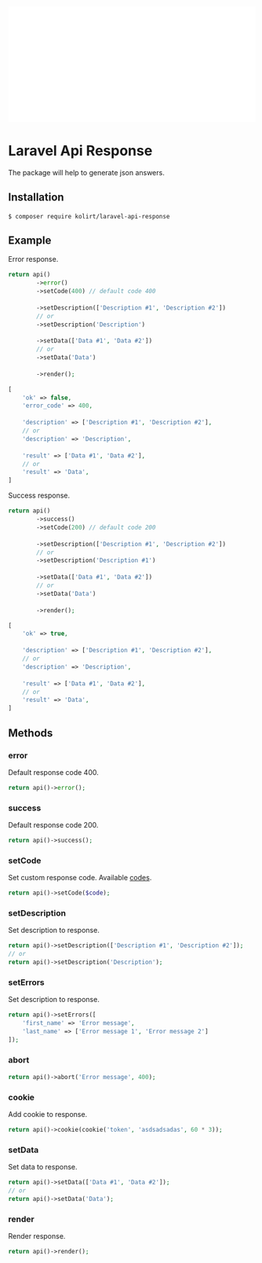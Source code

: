 <p align="center">
    <img src="https://raw.githubusercontent.com/kolirt/laravel-api-response/3e46d9c25ba6e7fd096ec57c668125cb2ab985ce/image.svg">
</p>

# Laravel Api Response

The package will help to generate json answers.

## Installation

```
$ composer require kolirt/laravel-api-response
```

## Example
Error response.
```php
return api()
        ->error()
        ->setCode(400) // default code 400

        ->setDescription(['Description #1', 'Description #2'])
        // or
        ->setDescription('Description')
        
        ->setData(['Data #1', 'Data #2'])
        // or
        ->setData('Data')
        
        ->render();
```

```php
[
    'ok' => false,
    'error_code' => 400,
    
    'description' => ['Description #1', 'Description #2'],
    // or
    'description' => 'Description',
    
    'result' => ['Data #1', 'Data #2'],
    // or
    'result' => 'Data',
]
```

Success response.
```php
return api()
        ->success()
        ->setCode(200) // default code 200

        ->setDescription(['Description #1', 'Description #2'])
        // or
        ->setDescription('Description #1')
        
        ->setData(['Data #1', 'Data #2'])
        // or
        ->setData('Data')
        
        ->render();
```

```php
[
    'ok' => true,
    
    'description' => ['Description #1', 'Description #2'],
    // or
    'description' => 'Description',
    
    'result' => ['Data #1', 'Data #2'],
    // or
    'result' => 'Data',
]
```

## Methods

### error
Default response code 400.
```php
return api()->error();
```

### success
Default response code 200.
```php
return api()->success();
```

### setCode
Set custom response code. Available [codes](https://en.wikipedia.org/wiki/List_of_HTTP_status_codes).
```php
return api()->setCode($code);
```

### setDescription
Set description to response.
```php
return api()->setDescription(['Description #1', 'Description #2']);
// or
return api()->setDescription('Description');
```

### setErrors
Set description to response.
```php
return api()->setErrors([
    'first_name' => 'Error message', 
    'last_name' => ['Error message 1', 'Error message 2']
]);
```

### abort
```php
return api()->abort('Error message', 400);
```

### cookie
Add cookie to response.
```php
return api()->cookie(cookie('token', 'asdsadsadas', 60 * 3));
```

### setData
Set data to response.
```php
return api()->setData(['Data #1', 'Data #2']);
// or
return api()->setData('Data');
```

### render
Render response.
```php
return api()->render();
```